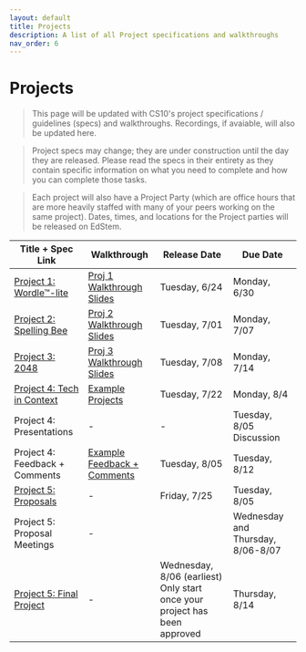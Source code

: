 ```yaml
---
layout: default
title: Projects
description: A list of all Project specifications and walkthroughs
nav_order: 6
---
```


# Projects

> This page will be updated with CS10's project specifications / guidelines (specs) and walkthroughs. Recordings, if avaiable, will also be updated here. 

> Project specs may change; they are under construction until the day they are released. Please read the specs in their entirety as they contain specific information on what you need to complete and how you can complete those tasks.

> Each project will also have a Project Party (which are office hours that are more heavily staffed with many of your peers working on the same project). Dates, times, and locations for the Project parties will be released on EdStem.

<table>
  <thead>
    <tr>
      <th>Title + Spec Link</th>
      <th>Walkthrough</th>
      <th>Release Date</th>
      <th>Due Date</th>
    </tr>
  </thead>
  <tbody>
    <tr>
      <td><a href="/su25/labs/lab00">Project 1: Wordle™-lite</a></td>
      <td><a href="https://drive.google.com/file/d/1liTxubkrh5-Vtp5CbQETI9BurAquIVSx/view?usp=sharing">Proj 1 Walkthrough Slides</a></td>
      <td>Tuesday, 6/24</td>
      <td>Monday, 6/30</td>
    </tr>
    <tr>
      <td><a href="">Project 2: Spelling Bee</a></td>
      <td><a href="">Proj 2 Walkthrough Slides</a></td>
      <td>Tuesday, 7/01</td>
      <td>Monday, 7/07</td>
    </tr>
     <tr>
      <td><a href="">Project 3: 2048</a></td>
      <td><a href="">Proj 3 Walkthrough Slides</a></td>
      <td>Tuesday, 7/08</td>
      <td>Monday, 7/14</td>
    </tr>
    <tr>
      <td><a href="">Project 4: Tech in Context</a></td>
      <td><a href="">Example Projects</a></td>
      <td>Tuesday, 7/22</td>
      <td>Monday, 8/4</td>
    </tr>
    <tr>
      <td>Project 4: Presentations</td>
      <td>-</td>
      <td>-</td>
      <td>Tuesday, 8/05 Discussion</td>
    </tr>
    <tr>
      <td>Project 4: Feedback + Comments</td>
      <td><a href="">Example Feedback + Comments</a></td>
      <td>Tuesday, 8/05</td>
      <td>Tuesday, 8/12</td>
    </tr>
    <tr>
      <td><a href="">Project 5: Proposals</a></td>
      <td>-</td>
      <td>Friday, 7/25</td>
      <td>Tuesday, 8/05</td>
    </tr>
    <tr>
      <td>Project 5: Proposal Meetings</td>
      <td>-</td>
      <td></td>
      <td>Wednesday and Thursday, 8/06-8/07</td>
    </tr>
    <tr>
      <td><a href="">Project 5: Final Project</a></td>
      <td>-</td>
      <td>Wednesday, 8/06 (earliest)<br/>Only start once your project has been approved</td>
      <td>Thursday, 8/14</td>
    </tr>
  </tbody>
</table> 
